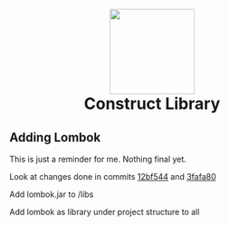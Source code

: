 <h1 align="center">
	<br>
	<img id="logo" src="https://i.imgur.com/999HLpk.png" width="150"/>
	<br>
	Construct Library
</h1>

## Adding Lombok

This is just a reminder for me. Nothing final yet.

Look at changes done in commits [12bf544](https://github.com/psyGamer/Anvil/commit/3fafa809e13a01722b56f562c7f69f95b7f171f4)
and [3fafa80](https://github.com/psyGamer/Anvil/commit/12bf5444a6a0d784cad79ef4161985006bb4c828)

Add lombok.jar to <project-root>/libs

Add lombok as library under project structure to all
